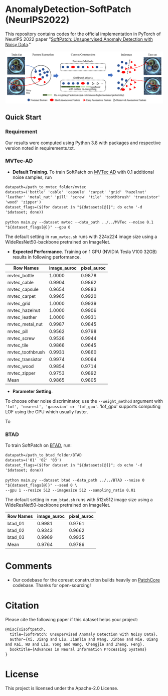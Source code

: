 # AnomalyDetection-SoftPatch (NeurIPS2022)
This repository contains codes for the official implementation in PyTorch of NeurIPS 2022 paper "[SoftPatch: Unsupervised Anomaly Detection with Noisy Data](https://proceedings.neurips.cc//paper_files/paper/2022/hash/637a456d89289769ac1ab29617ef7213-Abstract-Conference.html)."

![softpatch_intuition](images/intuition.png)

## Quick Start

### Requirement
Our results were computed using Python 3.8 with packages and respective version noted in requirements.txt. 

### MVTec-AD

- **Default Training**. To train SoftPatch on [MVTec AD](https://www.mvtec.com/company/research/datasets/mvtec-ad) with 0.1 additional noise samples, run

```
datapath=/path_to_mvtec_folder/mvtec 
datasets=('bottle' 'cable' 'capsule' 'carpet' 'grid' 'hazelnut'
'leather' 'metal_nut' 'pill' 'screw' 'tile' 'toothbrush' 'transistor' 'wood' 'zipper')
dataset_flags=($(for dataset in "${datasets[@]}"; do echo '-d '$dataset; done))

python main.py --dataset mvtec --data_path ../../MVTec --noise 0.1  "${dataset_flags[@]}" --gpu 0
```
The default setting in ```run_mvtec.sh``` runs with 224x224 image size using a WideResNet50-backbone pretrained on ImageNet. 

- **Expected Performance**. Training on 1 GPU (NVIDIA Tesla V100 32GB) results in following performance. 

| Row Names        | image_auroc | pixel_auroc |
|------------------|-------------|-------------|
| mvtec_bottle     | 1.0000      | 0.9878      |
| mvtec_cable      | 0.9904      | 0.9862      |
| mvtec_capsule    | 0.9654      | 0.9883      |
| mvtec_carpet     | 0.9965      | 0.9920      |
| mvtec_grid       | 1.0000      | 0.9939      |
| mvtec_hazelnut   | 1.0000      | 0.9906      |
| mvtec_leather    | 1.0000      | 0.9931      |
| mvtec_metal_nut  | 0.9987      | 0.9845      |
| mvtec_pill       | 0.9562      | 0.9798      |
| mvtec_screw      | 0.9526      | 0.9944      |
| mvtec_tile       | 0.9866      | 0.9645      |
| mvtec_toothbrush | 0.9931      | 0.9860      |
| mvtec_transistor | 0.9974      | 0.9064      |
| mvtec_wood       | 0.9854      | 0.9714      |
| mvtec_zipper     | 0.9753      | 0.9892      |
| Mean             | 0.9865      | 0.9805      |

- **Parameter Setting**.

To choose other noise discriminator, use the ```--weight_method``` argument with ```'lof', 'nearest', 'gaussian' or 'lof_gpu'```. 'lof_gpu' supports computing LOF using the GPU which usually faster. 

To 


### BTAD
To train SoftPatch on [BTAD](https://www.kaggle.com/datasets/thtuan/btad-beantech-anomaly-detection), run:
```
datapath=/path_to_btad_folder/BTAD
datasets=('01' '02' '03')
dataset_flags=($(for dataset in "${datasets[@]}"; do echo '-d '$dataset; done))

python main.py --dataset btad --data_path ../../BTAD --noise 0  "${dataset_flags[@]}" --seed 0 \
--gpu 1 --resize 512 --imagesize 512 --sampling_ratio 0.01
```
The default setting in ```run_btad.sh``` runs with 512x512 image size using a WideResNet50-backbone pretrained on ImageNet.

| Row Names | image_auroc | pixel_auroc |
|-----------|-------------|-------------|
| btad_01   | 0.9981      | 0.9761      |
| btad_02   | 0.9343      | 0.9662      |
| btad_03   | 0.9969      | 0.9935      |
| Mean      | 0.9764      | 0.9786      |

# Comments
- Our codebase for the coreset construction builds heavily on [PatchCore](https://github.com/amazon-science/patchcore-inspection) codebase. Thanks for open-sourcing!

# Citation
Please cite the following paper if this dataset helps your project:
```
@misc{xisoftpatch,
  title={SoftPatch: Unsupervised Anomaly Detection with Noisy Data},
  author={Xi, Jiang and Liu, Jianlin and Wang, Jinbao and Nie, Qiang and Kai, WU and Liu, Yong and Wang, Chengjie and Zheng, Feng},
  booktitle={Advances in Neural Information Processing Systems}
}
```

# License
This project is licensed under the Apache-2.0 License.
